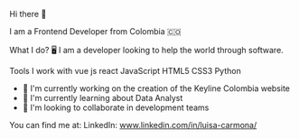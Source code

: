 Hi there 👋

I am a Frontend Developer from Colombia 🇨🇴

What I do?
🖥 I am a developer looking to help the world through software.

Tools I work with
vue js
react
JavaScript
HTML5
CSS3
Python

- 🔭 I'm currently working on the creation of the Keyline Colombia website
- 🌱 I'm currently learning about Data Analyst
- 👯 I'm looking to collaborate in development teams

You can find me at:
LinkedIn: www.linkedin.com/in/luisa-carmona/
